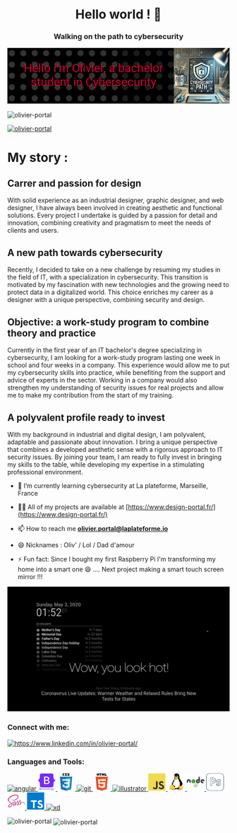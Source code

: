 <h1 align="center">Hello world ! 👋</h1>

<h3 align="center">Walking on the path to cybersecurity</h3>

<!--
**olivier-portal/olivier-portal** is a ✨ _special_ ✨ repository because its `README.md` (this file) appears on your GitHub profile.

Here are some ideas to get you started:

- 🔭 I’m currently working on ...
- 🌱 I’m currently learning ...
- 👯 I’m looking to collaborate on ...
- 🤔 I’m looking for help with ...
- 💬 Ask me about ...
- 📫 How to reach me: ...
- 😄 Pronouns: ...
- ⚡ Fun fact: ...
-->
[![MasterHead](image/banner.png)](https://github.com/olivier-portal)

<p align="left"> <img src="https://komarev.com/ghpvc/?username=olivier-portal&label=Profile%20views&color=0e75b6&style=flat" alt="olivier-portal" /> </p>

<p align="left"> <a href="https://github.com/ryo-ma/github-profile-trophy"><img src="https://github-profile-trophy.vercel.app/?username=olivier-portal" alt="olivier-portal" /></a> </p>

# My story :

## Carrer and passion for design

With solid experience as an industrial designer, graphic designer, and web designer, I have always been involved in creating aesthetic and functional solutions. Every project I undertake is guided by a passion for detail and innovation, combining creativity and pragmatism to meet the needs of clients and users.

## A new path towards cybersecurity

Recently, I decided to take on a new challenge by resuming my studies in the field of IT, with a specialization in cybersecurity. This transition is motivated by my fascination with new technologies and the growing need to protect data in a digitalized world. This choice enriches my career as a designer with a unique perspective, combining security and design.

## Objective: a work-study program to combine theory and practice

Currently in the first year of an IT bachelor's degree specializing in cybersecurity, I am looking for a work-study program lasting one week in school and four weeks in a company. This experience would allow me to put my cybersecurity skills into practice, while benefiting from the support and advice of experts in the sector. Working in a company would also strengthen my understanding of security issues for real projects and allow me to make my contribution from the start of my training.

## A polyvalent profile ready to invest

With my background in industrial and digital design, I am polyvalent, adaptable and passionate about innovation. I bring a unique perspective that combines a developed aesthetic sense with a rigorous approach to IT security issues. By joining your team, I am ready to fully invest in bringing my skills to the table, while developing my expertise in a stimulating professional environment.

- 🌱 I’m currently learning cybersecurity at La plateforme, Marseille, France

- 👨‍💻 All of my projects are available at [https://www.design-portal.fr/](https://www.design-portal.fr/)

- 📫 How to reach me **olivier.portal@laplateforme.io**

- 😄 Nicknames : Oliv' / Lol / Dad d'amour

- ⚡ Fun fact: Since I bought my first Raspberry Pi I'm transforming my home into a smart one 😄 .... Next project making a smart touch screen mirror !!!

[![image](image/smarttouch-mirror.png "Smart touch screen mirror")](https://smartbuilds.io/smart-mirror-touchscreen-raspberry-pi/)

<h3 align="left">Connect with me:</h3>
<p align="left">
<a href="https://linkedin.com/in/https://www.linkedin.com/in/olivier-portal/" target="blank"><img align="center" src="https://raw.githubusercontent.com/rahuldkjain/github-profile-readme-generator/master/src/images/icons/Social/linked-in-alt.svg" alt="https://www.linkedin.com/in/olivier-portal/" height="30" width="40" /></a>
</p>

<h3 align="left">Languages and Tools:</h3>
<p align="left"> <a href="https://angular.io" target="_blank" rel="noreferrer"> <img src="https://angular.io/assets/images/logos/angular/angular.svg" alt="angular" width="40" height="40"/> </a> <a href="https://getbootstrap.com" target="_blank" rel="noreferrer"> <img src="https://raw.githubusercontent.com/devicons/devicon/master/icons/bootstrap/bootstrap-plain-wordmark.svg" alt="bootstrap" width="40" height="40"/> </a> <a href="https://www.w3schools.com/css/" target="_blank" rel="noreferrer"> <img src="https://raw.githubusercontent.com/devicons/devicon/master/icons/css3/css3-original-wordmark.svg" alt="css3" width="40" height="40"/> </a> <a href="https://git-scm.com/" target="_blank" rel="noreferrer"> <img src="https://www.vectorlogo.zone/logos/git-scm/git-scm-icon.svg" alt="git" width="40" height="40"/> </a> <a href="https://www.w3.org/html/" target="_blank" rel="noreferrer"> <img src="https://raw.githubusercontent.com/devicons/devicon/master/icons/html5/html5-original-wordmark.svg" alt="html5" width="40" height="40"/> </a> <a href="https://www.adobe.com/in/products/illustrator.html" target="_blank" rel="noreferrer"> <img src="https://www.vectorlogo.zone/logos/adobe_illustrator/adobe_illustrator-icon.svg" alt="illustrator" width="40" height="40"/> </a> <a href="https://developer.mozilla.org/en-US/docs/Web/JavaScript" target="_blank" rel="noreferrer"> <img src="https://raw.githubusercontent.com/devicons/devicon/master/icons/javascript/javascript-original.svg" alt="javascript" width="40" height="40"/> </a> <a href="https://www.linux.org/" target="_blank" rel="noreferrer"> <img src="https://raw.githubusercontent.com/devicons/devicon/master/icons/linux/linux-original.svg" alt="linux" width="40" height="40"/> </a> <a href="https://nodejs.org" target="_blank" rel="noreferrer"> <img src="https://raw.githubusercontent.com/devicons/devicon/master/icons/nodejs/nodejs-original-wordmark.svg" alt="nodejs" width="40" height="40"/> </a> <a href="https://www.photoshop.com/en" target="_blank" rel="noreferrer"> <img src="https://raw.githubusercontent.com/devicons/devicon/master/icons/photoshop/photoshop-line.svg" alt="photoshop" width="40" height="40"/> </a> <a href="https://sass-lang.com" target="_blank" rel="noreferrer"> <img src="https://raw.githubusercontent.com/devicons/devicon/master/icons/sass/sass-original.svg" alt="sass" width="40" height="40"/> </a> <a href="https://www.typescriptlang.org/" target="_blank" rel="noreferrer"> <img src="https://raw.githubusercontent.com/devicons/devicon/master/icons/typescript/typescript-original.svg" alt="typescript" width="40" height="40"/> </a> <a href="https://www.adobe.com/products/xd.html" target="_blank" rel="noreferrer"> <img src="https://cdn.worldvectorlogo.com/logos/adobe-xd.svg" alt="xd" width="40" height="40"/> </a> </p>

<p><img align="left" src="https://github-readme-stats.vercel.app/api/top-langs?username=olivier-portal&show_icons=true&locale=en&layout=compact" alt="olivier-portal" /></p>

<p>&nbsp;<img align="center" src="https://github-readme-stats.vercel.app/api?username=olivier-portal&show_icons=true&locale=en" alt="olivier-portal" /></p>
